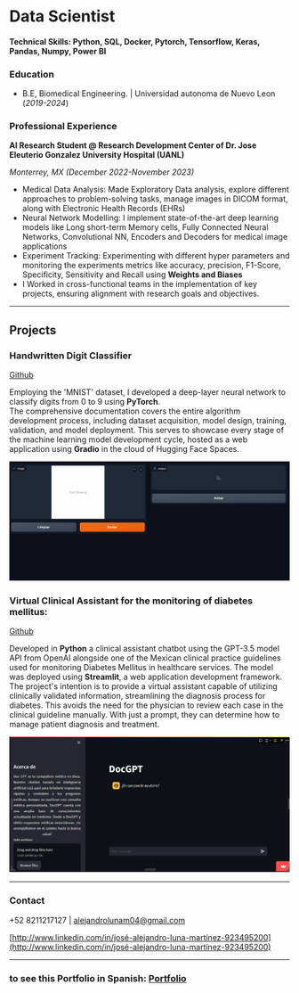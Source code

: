# Data Scientist 

#### Technical Skills: Python, SQL, Docker, Pytorch, Tensorflow, Keras, Pandas, Numpy, Power BI

### Education
- B.E, Biomedical Engineering. | Universidad autonoma de Nuevo Leon (_2019-2024_)

### Professional Experience
**AI Research Student @ Research Development Center of Dr. Jose Eleuterio Gonzalez University Hospital (UANL)**

*Monterrey, MX (_December 2022-November 2023_)*

- Medical Data Analysis: Made Exploratory Data analysis, explore different approaches to problem-solving tasks, manage images in DICOM format, along with Electronic Health Records (EHRs)
- Neural Network Modelling: I implement state-of-the-art deep learning models like Long short-term Memory
cells, Fully Connected Neural Networks, Convolutional NN, Encoders and Decoders for medical image applications
- Experiment Tracking: Experimenting with different hyper parameters and monitoring the experiments metrics
like accuracy, precision, F1-Score, Specificity, Sensitivity and Recall using **Weights and Biases**
- I Worked in cross-functional teams in the implementation of key projects, ensuring alignment with research goals and objectives.

---

## Projects

### Handwritten Digit Classifier
[Github](https://github.com/AlexLuna4/Handwritten_Digit_Recognizer_UI.git)

Employing the 'MNIST' dataset, I developed a deep-layer neural network to classify digits from 0 to 9 using **PyTorch**.  
The comprehensive documentation covers the entire algorithm development process, including dataset acquisition, model design, training, validation, and model deployment. 
This serves to showcase every stage of the machine learning model development cycle, hosted as a web application using **Gradio** in the cloud of Hugging Face Spaces.

![Handwritten Digit Classifier](/assets/img/Digit_recognition.gif)


### Virtual Clinical Assistant for the monitoring of diabetes mellitus:
[Github](https://github.com/AlexLuna4/Virtual_Clinical_Assistant_GPT.git)

Developed in **Python** a clinical assistant chatbot using the GPT-3.5 model API from OpenAI alongside one of the Mexican clinical practice guidelines used for monitoring Diabetes Mellitus in healthcare services. 
The model was deployed using **Streamlit**, a web application development framework. The project's intention is to provide a virtual assistant capable of utilizing clinically validated information, 
streamlining the diagnosis process for diabetes. This avoids the need for the physician to review each case in the clinical guideline manually. With just a prompt, 
they can determine how to manage patient diagnosis and treatment.

![Virtual clinical assitant](/assets/img/docgpt.png)


---

### Contact

 +52 8211217127 | alejandrolunam04@gmail.com

[http://www.linkedin.com/in/josé-alejandro-luna-martínez-923495200](http://www.linkedin.com/in/josé-alejandro-luna-martínez-923495200)

---

### to see this Portfolio in Spanish: [Portfolio](https://alexluna4.github.io/portafolio-esp/)


